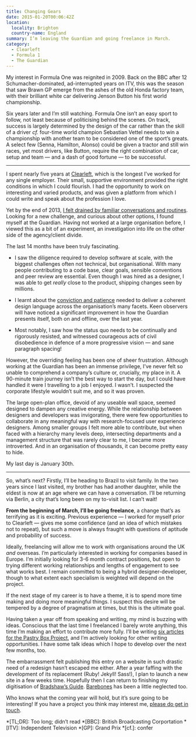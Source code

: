 ```yaml
---
title: Changing Gears
date: 2015-01-20T00:06:42Z
location:
  locality: Brighton
  country-name: England
summary: I’m leaving the Guardian and going freelance in March.
category:
  - Clearleft
  - Formula 1
  - The Guardian
---
```

My interest in Formula One was reignited in 2009. Back on the BBC after 12 Schumacher-dominated, ad-interrupted years on ITV, this was the season that saw Brawn GP emerge from the ashes of the old Honda factory team, with their brilliant white car delivering Jenson Button his first world championship.

Six years later and I’m still watching. Formula One isn’t an easy sport to follow, not least because of politicising behind the scenes. On track, success is largely determined by the design of the car rather than the skill of a driver *cf.* four-time world champion Sebastian Vettel needs to win a championship with another team to be considered one of the sport’s greats. A select few (Senna, Hamilton, Alonso) could be given a tractor and still win races, yet most drivers, like Button, require the right combination of car, setup and team — and a dash of good fortune — to be successful.

***

I spent nearly five years at [Clearleft][1], which is the longest I’ve worked for any single employer. Their small, supportive environment provided the right conditions in which I could flourish. I had the opportunity to work on interesting and varied products, and was given a platform from which I could write and speak about the profession I love.

Yet by the end of 2013, [I felt drained by familiar conversations and routines][2]. Looking for a new challenge, and curious about other options, I found myself at the Guardian. Having not worked at a large organisation before, I viewed this as a bit of an experiment, an investigation into life on the other side of the agency/client divide.

The last 14 months have been truly fascinating.

* I saw the diligence required to develop software at scale, with the biggest challenges often not technical, but organisational. With many people contributing to a code base, clear goals, sensible conventions and peer review are essential. Even though I was hired as a designer, I was able to get *really* close to the product, shipping changes seen by millions.

* I learnt about the [conviction and patience][3] needed to deliver a coherent design language across the organisation’s many facets. Keen observers will have noticed a significant improvement in how the Guardian presents itself, both on and offline, over the last year.

* Most notably, I saw how the status quo needs to be continually and rigorously resisted, and witnessed courageous acts of civil disobedience in defence of a more progressive vision — and sane paragraph spacing!

However, the overriding feeling has been one of sheer frustration. Although working at the Guardian has been an immense privilege, I’ve never felt so unable to comprehend a company’s culture or, crucially, my place in it. A 90-minute train journey isn’t the best way to start the day, but I could have handled it were I travelling to a job I enjoyed. I wasn’t. I suspected the corporate lifestyle wouldn’t suit me, and so it was proven.

The large open-plan office, devoid of any useable wall space, seemed designed to dampen any creative energy. While the relationship between designers and developers was invigorating, there were few opportunities to collaborate in any meaningful way with research-focused user experience designers. Among smaller groups I felt more able to contribute, but when faced with a hierarchy many levels deep, intersecting departments and a management structure that was rarely clear to me, I became more introverted. And in an organisation of thousands, it can become pretty easy to hide.

My last day is January 30th.

***

So, what’s next? Firstly, I’ll be heading to Brazil to visit family. In the two years since I last visited, my brother has had another daughter, while the eldest is now at an age where we can have a conversation. I’ll be returning via Berlin, a city that’s long been on my to-visit list. I can’t wait!

**From the beginning of March, I’ll be going freelance**, a change that’s as terrifying as it is exciting. Previous experience — I worked for myself prior to Clearleft — gives me some confidence (and an idea of which mistakes not to repeat), but such a move is always fraught with questions of aptitude and probability of success.

Ideally, freelancing will allow me to work with organisations around the UK *and* overseas. I’m particularly interested in working for companies based in Europe. I’m initially looking for 3-6 month contract positions, but open to trying different working relationships and lengths of engagement to see what works best. I remain committed to being a hybrid designer-developer, though to what extent each specialism is weighted will depend on the project.

If the next stage of my career is to have a theme, it is to spend more time making and doing more meaningful things. I suspect this desire will be tempered by a degree of pragmatism at times, but this is the ultimate goal.

Having taken a year off from speaking and writing, my mind is buzzing with ideas. Conscious that the last time I freelanced I barely wrote anything, this time I’m making an effort to contribute more fully. I’ll be writing [six articles for the Pastry Box Project][4], and I’m actively looking for other writing opportunities. I have some talk ideas which I hope to develop over the next few months, too.

The embarrassment felt publishing this entry on a website in such drastic need of a redesign hasn’t escaped me either. After a year faffing with the development of its replacement (Ruby! Jekyll! Sass!), I plan to launch a new site in a few weeks time. Hopefully then I can return to finishing my digitisation of [Bradshaw’s Guide][5]. [Barebones][6] has been a little neglected too.

Who knows what the coming year will hold, but it’s sure going to be interesting! If you have a project you think may interest me, [please do get in touch][7].

[1]: https://clearleft.com
[2]: /2013/10/moving_in_moving_on
[3]: https://the-pastry-box-project.net/paul-lloyd/2015-january-12
[4]: https://the-pastry-box-project.net/baker/paul-lloyd
[5]: https://bradshaws.guide
[6]: https://github.com/paulrobertlloyd/barebones
[7]: /contact

*[TL;DR]: Too long; didn’t read
*[BBC]: British Broadcasting Corportation
*[ITV]: Independent Television
*[GP]: Grand Prix
*[cf.]: confer
